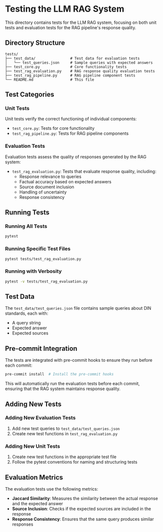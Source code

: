 # Testing the LLM RAG System

This directory contains tests for the LLM RAG system, focusing on both unit tests and evaluation tests for the RAG pipeline's response quality.

## Directory Structure

```
tests/
├── test_data/                # Test data for evaluation tests
│   └── test_queries.json     # Sample queries with expected answers
├── test_core.py              # Core functionality tests
├── test_rag_evaluation.py    # RAG response quality evaluation tests
├── test_rag_pipeline.py      # RAG pipeline component tests
└── README.md                 # This file
```

## Test Categories

### Unit Tests

Unit tests verify the correct functioning of individual components:

- `test_core.py`: Tests for core functionality
- `test_rag_pipeline.py`: Tests for RAG pipeline components

### Evaluation Tests

Evaluation tests assess the quality of responses generated by the RAG system:

- `test_rag_evaluation.py`: Tests that evaluate response quality, including:
  - Response relevance to queries
  - Factual accuracy based on expected answers
  - Source document inclusion
  - Handling of uncertainty
  - Response consistency

## Running Tests

### Running All Tests

```bash
pytest
```

### Running Specific Test Files

```bash
pytest tests/test_rag_evaluation.py
```

### Running with Verbosity

```bash
pytest -v tests/test_rag_evaluation.py
```

## Test Data

The `test_data/test_queries.json` file contains sample queries about DIN standards, each with:

- A query string
- Expected answer
- Expected sources

## Pre-commit Integration

The tests are integrated with pre-commit hooks to ensure they run before each commit:

```bash
pre-commit install  # Install the pre-commit hooks
```

This will automatically run the evaluation tests before each commit, ensuring that the RAG system maintains response quality.

## Adding New Tests

### Adding New Evaluation Tests

1. Add new test queries to `test_data/test_queries.json`
2. Create new test functions in `test_rag_evaluation.py`

### Adding New Unit Tests

1. Create new test functions in the appropriate test file
2. Follow the pytest conventions for naming and structuring tests

## Evaluation Metrics

The evaluation tests use the following metrics:

- **Jaccard Similarity**: Measures the similarity between the actual response and the expected answer
- **Source Inclusion**: Checks if the expected sources are included in the response
- **Response Consistency**: Ensures that the same query produces similar responses

